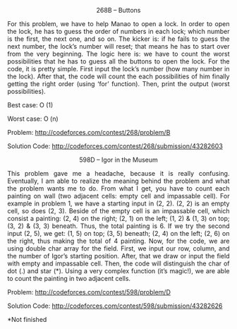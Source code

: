 <p align="center">268B – Buttons</p>

 <p align="justify">
For this problem, we have to help Manao to open a lock. In order to open the lock, he has to guess the order of numbers in each lock; which number is the first, the next one, and so on. The kicker is: if he fails to guess the next number, the lock’s number will reset; that means he has to start over from the very beginning. The logic here is: we have to count the worst possibilities that he has to guess all the buttons to open the lock. For the code, it is pretty simple.  First input the lock’s number (how many number in the lock). After that, the code will count the each possibilities of him finally getting the right order (using ‘for’ function). Then, print the output (worst possibilities).

Best case: O (1)

Worst case: O (n)

Problem: http://codeforces.com/contest/268/problem/B

Solution Code: http://codeforces.com/contest/268/submission/43282603

<p align="center">598D – Igor in the Museum</p>

 <p align="justify">
This problem gave me a headache, because it is really confusing. Eventually, I am able to realize the meaning behind the problem and what the problem wants me to do. From what I get, you have to count each painting on wall (two adjacent cells: empty cell and impassable cell). For example in problem 1, we have a starting input in (2, 2). (2, 2) is an empty cell, so does (2, 3). Beside of the empty cell is an impassable cell, which consist a painting: (2, 4) on the right; (2, 1) on the left; (1, 2) & (1, 3) on top; (3, 2) & (3, 3) beneath. Thus, the total painting is 6. If we try the second input (2, 5), we get: (1, 5) on top; (3, 5) beneath; (2, 4) on the left; (2, 6) on the right, thus making the total of 4 painting. Now, for the code, we are using double char array for the field. First, we input our row, column, and the number of Igor’s starting position. After, that we draw or input the field with empty and impassable cell. Then, the code will distinguish the char of dot (.) and star (*). Using a very complex function (it’s magic!), we are able to count the painting in two adjacent cells.


Problem: http://codeforces.com/contest/598/problem/D

Solution Code: http://codeforces.com/contest/598/submission/43282626

*Not finished
